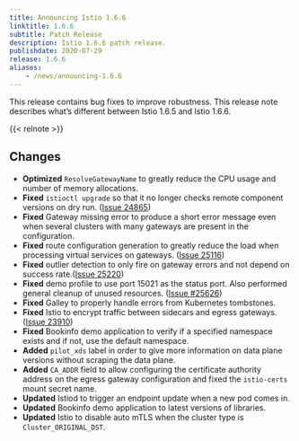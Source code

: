 ```yaml
---
title: Announcing Istio 1.6.6
linktitle: 1.6.6
subtitle: Patch Release
description: Istio 1.6.6 patch release.
publishdate: 2020-07-29
release: 1.6.6
aliases:
    - /news/announcing-1.6.6
---
```


This release contains bug fixes to improve robustness. This release note describes
what’s different between Istio 1.6.5 and Istio 1.6.6.

{{< relnote >}}

## Changes

- **Optimized** `ResolveGatewayName` to greatly reduce the CPU usage and number of memory allocations.
- **Fixed** `istioctl upgrade` so that it no longer checks remote component versions on dry run. ([Issue 24865](https://github.com/istio/istio/issues/24865))
- **Fixed** Gateway missing error to produce a short error message even when several clusters with many gateways are present in the configuration.
- **Fixed** route configuration generation to greatly reduce the load when processing virtual services on gateways. ([Issue 25116](https://github.com/istio/istio/issues/25116))
- **Fixed** outlier detection to only fire on gateway errors and not depend on success rate.([Issue 25220](https://github.com/istio/istio/issues/25220))
- **Fixed** demo profile to use port 15021 as the status port. Also performed general cleanup of unused resources. ([Issue #25626](https://github.com/istio/istio/issues/25626))
- **Fixed** Galley to properly handle errors from Kubernetes tombstones.
- **Fixed** Istio to encrypt traffic between sidecars and egress gateways.([Issue 23910](https://github.com/istio/istio/issues/23910))
- **Fixed** Bookinfo demo application to verify if a specified namespace exists and if not, use the default namespace.
- **Added** `pilot_xds` label in order to give more information on data plane versions without scraping the data plane.
- **Added** `CA_ADDR` field to allow configuring the certificate authority address on the egress gateway configuration and fixed the `istio-certs` mount secret name.
- **Updated** Istiod to trigger an endpoint update when a new pod comes in.
- **Updated** Bookinfo demo application to latest versions of libraries.
- **Updated** Istio to disable auto mTLS when the cluster type is `Cluster_ORIGINAL_DST`.
